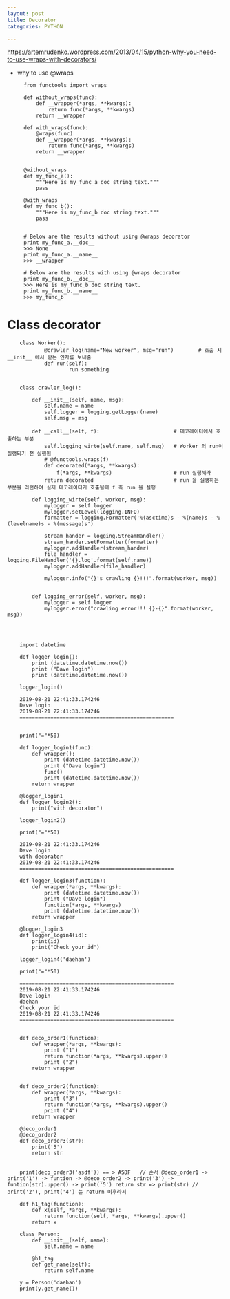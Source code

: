 ```yaml
---
layout: post
title: Decorator
categories: PYTHON

---
```



https://artemrudenko.wordpress.com/2013/04/15/python-why-you-need-to-use-wraps-with-decorators/
* why to use @wraps

        from functools import wraps
  
        def without_wraps(func):
            def __wrapper(*args, **kwargs):
                return func(*args, **kwargs)
            return __wrapper

        def with_wraps(func):
            @wraps(func)
            def __wrapper(*args, **kwargs):
                return func(*args, **kwargs)
            return __wrapper
 
 
        @without_wraps
        def my_func_a():
            """Here is my_func_a doc string text."""
            pass

        @with_wraps
        def my_func_b():
            """Here is my_func_b doc string text."""
            pass


        # Below are the results without using @wraps decorator
        print my_func_a.__doc__
        >>> None
        print my_func_a.__name__
        >>> __wrapper

        # Below are the results with using @wraps decorator
        print my_func_b.__doc__
        >>> Here is my_func_b doc string text.
        print my_func_b.__name__
        >>> my_func_b




# Class decorator


        class Worker():
                @crawler_log(name="New worker", msg="run")        # 호출 시 __init__ 에서 받는 인자를 보내줌 
                def run(self):
                        run something


        class crawler_log():

            def __init__(self, name, msg):
                self.name = name
                self.logger = logging.getLogger(name)
                self.msg = msg

            def __call__(self, f):                        # 데코레이터에서 호출하는 부분
                self.logging_wirte(self.name, self.msg)   # Worker 의 run이 실행되기 전 실행됨
                # @functools.wraps(f)
                def decorated(*args, **kwargs):
                    f(*args, **kwargs)                    # run 실행해라
                return decorated                          # run 을 실행하는 부분을 리턴하여 실제 데코레이터가 호출될때 f 즉 run 을 실행

            def logging_wirte(self, worker, msg):
                mylogger = self.logger
                mylogger.setLevel(logging.INFO)
                formatter = logging.Formatter('%(asctime)s - %(name)s - %(levelname)s - %(message)s')

                stream_hander = logging.StreamHandler()
                stream_hander.setFormatter(formatter)
                mylogger.addHandler(stream_hander)
                file_handler = logging.FileHandler('{}.log'.format(self.name))
                mylogger.addHandler(file_handler)

                mylogger.info("{}'s crawling {}!!!".format(worker, msg))


            def logging_error(self, worker, msg):
                mylogger = self.logger
                mylogger.error("crawling error!!! {}-{}".format(worker, msg))




        import datetime

        def logger_login():
            print (datetime.datetime.now())
            print ("Dave login")
            print (datetime.datetime.now())

        logger_login()

        2019-08-21 22:41:33.174246
        Dave login
        2019-08-21 22:41:33.174246
        ==================================================


        print("="*50)

        def logger_login1(func):
            def wrapper():
                print (datetime.datetime.now())
                print ("Dave login")
                func()
                print (datetime.datetime.now())
            return wrapper

        @logger_login1
        def logger_login2():
            print("with decorator")

        logger_login2()

        print("="*50)

        2019-08-21 22:41:33.174246
        Dave login
        with decorator
        2019-08-21 22:41:33.174246
        ==================================================

        def logger_login3(function):
            def wrapper(*args, **kwargs):
                print (datetime.datetime.now())
                print ("Dave login")
                function(*args, **kwargs)
                print (datetime.datetime.now())
            return wrapper

        @logger_login3
        def logger_login4(id):
            print(id)
            print("Check your id")

        logger_login4('daehan')

        print("="*50)

        ==================================================
        2019-08-21 22:41:33.174246
        Dave login
        daehan
        Check your id
        2019-08-21 22:41:33.174246
        ==================================================


        def deco_order1(function):
            def wrapper(*args, **kwargs):
                print ("1")
                return function(*args, **kwargs).upper()
                print ("2")
            return wrapper


        def deco_order2(function):
            def wrapper(*args, **kwargs):
                print ("3")
                return function(*args, **kwargs).upper()
                print ("4")
            return wrapper

        @deco_order1
        @deco_order2
        def deco_order3(str):
            print('5')
            return str


        print(deco_order3('asdf')) == > ASDF   // 순서 @deco_order1 -> print('1') -> funtion -> @deco_order2 -> print('3') -> funtion(str).upper() -> print('5') return str => print(str) // print('2'), print('4') 는 return 이후라서 

        def h1_tag(function):
            def x(self, *args, **kwargs):
                return function(self, *args, **kwargs).upper()
            return x

        class Person:
            def __init__(self, name):
                self.name = name

            @h1_tag
            def get_name(self):
                return self.name

        y = Person('daehan')
        print(y.get_name())
